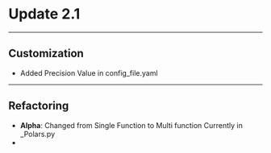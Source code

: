 # Update 2.1

---
## Customization 

-  Added Precision Value in config_file.yaml



---
##  Refactoring 
- **Alpha**: Changed from Single Function to Multi function Currently in _Polars.py
- 
